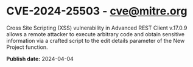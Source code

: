 # CVE-2024-25503 - cve@mitre.org

Cross Site Scripting (XSS) vulnerability in Advanced REST Client v.17.0.9 allows a remote attacker to execute arbitrary code and obtain sensitive information via a crafted script to the edit details parameter of the New Project function.

**Publish date:** 2024-04-04
